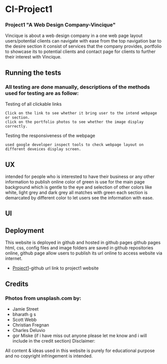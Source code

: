 # CI-Project1
### Project1 "A Web Design Company-Vincique"

Vincique is about a web design company in a one web page layout users/potential clients can navigate with ease from the top navigation bar to the desire section it consist of services that the company provides,
portfolio to showcase its to potential clients and contact page for clients to further their interest with Vincique.

## Running the tests
### All testing are done manually, descriptions of the methods used for testing are as follow:

Testing of all clickable links
```
Click on the link to see whether it bring user to the intend webpage or section.
click on the portfolio photos to see whether the image display correctly.
```
Testing the responsiveness of the webpage
```
used google developer inspect tools to check webpage layout on different deveices display screen. 
```
 
## UX
intended for people who is interested to have their business or any other information to publish online
color of green is use for the main page background which is gentle to the eye and selection of other colors like white, light grey and dark grey all matches with green each section is demarcated by different color to let users see the information with ease.

## UI

## Deployment
This website is deployed in github and hosted in github pages github pages html, css, config files and image folders are saved in github repositories online, github page allow users to publish its url online
to access website via internet.
* [Project1](https://lionelng-ci.github.io/CI-Project1/)-github url link to project1 website

## Credits

### Photos from unsplash.com by:
* Jamie Street
* bharath g s
* Scott Webb
* Christian Fregnan
* Charles Deluvio
* gor Miske
(if i have miss out anyone please let me know and i will include in the credit section)
Disclaimer:

All content & ideas used in this website is purely for educational purpose and no copyright infringement is intended.

